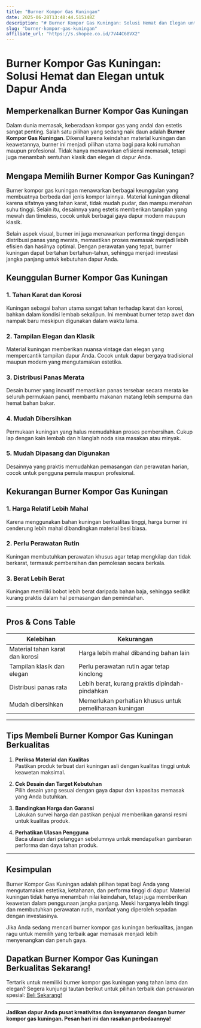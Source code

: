 ```yaml
---
title: "Burner Kompor Gas Kuningan"
date: 2025-06-28T13:48:44.515148Z
description: "# Burner Kompor Gas Kuningan: Solusi Hemat dan Elegan untuk Dapur Anda..."
slug: "burner-kompor-gas-kuningan"
affiliate_url: "https://s.shopee.co.id/7V44C68VX2"
---
```

# Burner Kompor Gas Kuningan: Solusi Hemat dan Elegan untuk Dapur Anda

## Memperkenalkan Burner Kompor Gas Kuningan

Dalam dunia memasak, keberadaan kompor gas yang andal dan estetis sangat penting. Salah satu pilihan yang sedang naik daun adalah **Burner Kompor Gas Kuningan**. Dikenal karena keindahan material kuningan dan keawetannya, burner ini menjadi pilihan utama bagi para koki rumahan maupun profesional. Tidak hanya menawarkan efisiensi memasak, tetapi juga menambah sentuhan klasik dan elegan di dapur Anda.

## Mengapa Memilih Burner Kompor Gas Kuningan?

Burner kompor gas kuningan menawarkan berbagai keunggulan yang membuatnya berbeda dari jenis kompor lainnya. Material kuningan dikenal karena sifatnya yang tahan karat, tidak mudah pudar, dan mampu menahan suhu tinggi. Selain itu, desainnya yang estetis memberikan tampilan yang mewah dan timeless, cocok untuk berbagai gaya dapur modern maupun klasik.

Selain aspek visual, burner ini juga menawarkan performa tinggi dengan distribusi panas yang merata, memastikan proses memasak menjadi lebih efisien dan hasilnya optimal. Dengan perawatan yang tepat, burner kuningan dapat bertahan bertahun-tahun, sehingga menjadi investasi jangka panjang untuk kebutuhan dapur Anda.

## Keunggulan Burner Kompor Gas Kuningan

### 1. Tahan Karat dan Korosi  
Kuningan sebagai bahan utama sangat tahan terhadap karat dan korosi, bahkan dalam kondisi lembab sekalipun. Ini membuat burner tetap awet dan nampak baru meskipun digunakan dalam waktu lama.

### 2. Tampilan Elegan dan Klasik  
Material kuningan memberikan nuansa vintage dan elegan yang mempercantik tampilan dapur Anda. Cocok untuk dapur bergaya tradisional maupun modern yang mengutamakan estetika.

### 3. Distribusi Panas Merata  
Desain burner yang inovatif memastikan panas tersebar secara merata ke seluruh permukaan panci, membantu makanan matang lebih sempurna dan hemat bahan bakar.

### 4. Mudah Dibersihkan  
Permukaan kuningan yang halus memudahkan proses pembersihan. Cukup lap dengan kain lembab dan hilanglah noda sisa masakan atau minyak.

### 5. Mudah Dipasang dan Digunakan  
Desainnya yang praktis memudahkan pemasangan dan perawatan harian, cocok untuk pengguna pemula maupun profesional.

## Kekurangan Burner Kompor Gas Kuningan

### 1. Harga Relatif Lebih Mahal  
Karena menggunakan bahan kuningan berkualitas tinggi, harga burner ini cenderung lebih mahal dibandingkan material besi biasa.

### 2. Perlu Perawatan Rutin  
Kuningan membutuhkan perawatan khusus agar tetap mengkilap dan tidak berkarat, termasuk pembersihan dan pemolesan secara berkala.

### 3. Berat Lebih Berat  
Kuningan memiliki bobot lebih berat daripada bahan baja, sehingga sedikit kurang praktis dalam hal pemasangan dan pemindahan.

---

## Pros & Cons Table

| **Kelebihan**            | **Kekurangan**                |
|--------------------------|------------------------------|
| Material tahan karat dan korosi | Harga lebih mahal dibanding bahan lain |
| Tampilan klasik dan elegan     | Perlu perawatan rutin agar tetap kinclong |
| Distribusi panas rata        | Lebih berat, kurang praktis dipindah-pindahkan |
| Mudah dibersihkan            | Memerlukan perhatian khusus untuk pemeliharaan kuningan |

---

## Tips Membeli Burner Kompor Gas Kuningan Berkualitas

1. **Periksa Material dan Kualitas**  
Pastikan produk terbuat dari kuningan asli dengan kualitas tinggi untuk keawetan maksimal.

2. **Cek Desain dan Target Kebutuhan**  
Pilih desain yang sesuai dengan gaya dapur dan kapasitas memasak yang Anda butuhkan.

3. **Bandingkan Harga dan Garansi**  
Lakukan survei harga dan pastikan penjual memberikan garansi resmi untuk kualitas produk.

4. **Perhatikan Ulasan Pengguna**  
Baca ulasan dari pelanggan sebelumnya untuk mendapatkan gambaran performa dan daya tahan produk.

---

## Kesimpulan

Burner Kompor Gas Kuningan adalah pilihan tepat bagi Anda yang mengutamakan estetika, ketahanan, dan performa tinggi di dapur. Material kuningan tidak hanya menambah nilai keindahan, tetapi juga memberikan keawetan dalam penggunaan jangka panjang. Meski harganya lebih tinggi dan membutuhkan perawatan rutin, manfaat yang diperoleh sepadan dengan investasinya.

Jika Anda sedang mencari burner kompor gas kuningan berkualitas, jangan ragu untuk memilih yang terbaik agar memasak menjadi lebih menyenangkan dan penuh gaya.

## Dapatkan Burner Kompor Gas Kuningan Berkualitas Sekarang!

Tertarik untuk memiliki burner kompor gas kuningan yang tahan lama dan elegan? Segera kunjungi tautan berikut untuk pilihan terbaik dan penawaran spesial: [Beli Sekarang!](https://s.shopee.co.id/7V44C68VX2)

---

**Jadikan dapur Anda pusat kreativitas dan kenyamanan dengan burner kompor gas kuningan. Pesan hari ini dan rasakan perbedaannya!**